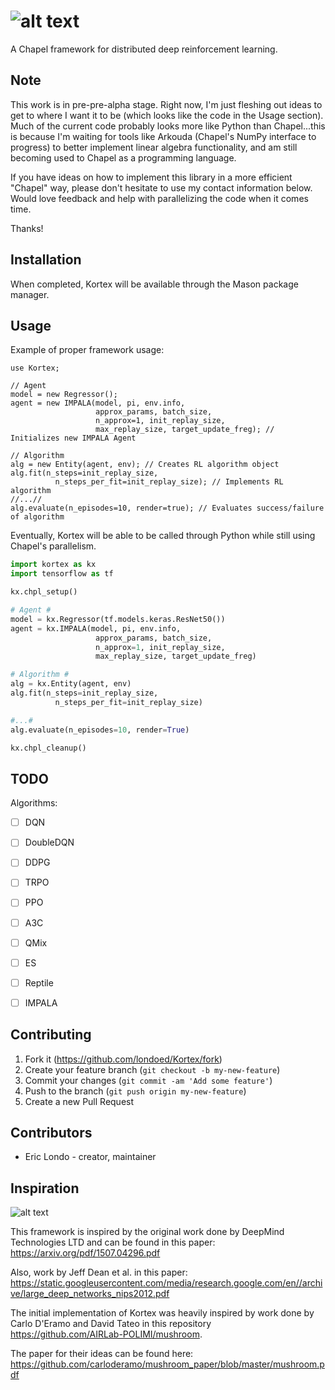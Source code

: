 # ![alt text](https://github.com/londoed/Kortex/blob/master/images/kortex_logo_grain.png)
A Chapel framework for distributed deep reinforcement learning.

## Note

This work is in pre-pre-alpha stage. Right now, I'm just fleshing out ideas to get to where I want it to be (which looks like the code in the Usage section). Much of the current code probably looks more like Python than Chapel...this is because I'm waiting for tools like Arkouda (Chapel's NumPy interface to progress) to better implement linear algebra functionality, and am still becoming used to Chapel as a programming language.

If you have ideas on how to implement this library in a more efficient "Chapel" way, please don't hesitate
to use my contact information below. Would love feedback and help with parallelizing the code when it comes time.

Thanks!

## Installation

When completed, Kortex will be available through the Mason package manager.

## Usage

Example of proper framework usage:

```chapel
use Kortex;

// Agent
model = new Regressor();
agent = new IMPALA(model, pi, env.info,
                   approx_params, batch_size,
                   n_approx=1, init_replay_size,
                   max_replay_size, target_update_freg); // Initializes new IMPALA Agent

// Algorithm
alg = new Entity(agent, env); // Creates RL algorithm object
alg.fit(n_steps=init_replay_size,
          n_steps_per_fit=init_replay_size); // Implements RL algorithm
//...//
alg.evaluate(n_episodes=10, render=true); // Evaluates success/failure of algorithm
```

Eventually, Kortex will be able to be called through Python while still using Chapel's parallelism.

```python
import kortex as kx
import tensorflow as tf

kx.chpl_setup()

# Agent #
model = kx.Regressor(tf.models.keras.ResNet50())
agent = kx.IMPALA(model, pi, env.info,
                   approx_params, batch_size,
                   n_approx=1, init_replay_size,
                   max_replay_size, target_update_freg)

# Algorithm #
alg = kx.Entity(agent, env)
alg.fit(n_steps=init_replay_size,
          n_steps_per_fit=init_replay_size)

#...#
alg.evaluate(n_episodes=10, render=True)

kx.chpl_cleanup()
```

## TODO
Algorithms:

- [ ] DQN
- [ ] DoubleDQN
- [ ] DDPG
- [ ] TRPO
- [ ] PPO
- [ ] A3C
- [ ] QMix
- [ ] ES
- [ ] Reptile
- [ ] IMPALA


## Contributing

1. Fork it (<https://github.com/londoed/Kortex/fork>)
2. Create your feature branch (`git checkout -b my-new-feature`)
3. Commit your changes (`git commit -am 'Add some feature'`)
4. Push to the branch (`git push origin my-new-feature`)
5. Create a new Pull Request

## Contributors

- Eric Londo - creator, maintainer

## Inspiration
![alt text](https://github.com/londoed/Kortex/blob/master/images/GORILA.png)

This framework is inspired by the original work done by DeepMind Technologies LTD and can be found in this paper:
<https://arxiv.org/pdf/1507.04296.pdf>

Also, work by Jeff Dean et al. in this paper:
<https://static.googleusercontent.com/media/research.google.com/en//archive/large_deep_networks_nips2012.pdf>

The initial implementation of Kortex was heavily inspired by work done by Carlo D'Eramo and David Tateo in
this repository <https://github.com/AIRLab-POLIMI/mushroom>.

The paper for their ideas can be found here:
<https://github.com/carloderamo/mushroom_paper/blob/master/mushroom.pdf>
